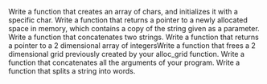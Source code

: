 Write a function that creates an array of chars, and initializes it with a specific char.
Write a function that returns a pointer to a newly allocated space in memory, which contains a copy of the string given as a parameter.
Write a function that concatenates two strings.
Write a function that returns a pointer to a 2 dimensional array of integersWrite a function that frees a 2 dimensional grid previously created by your alloc_grid function.
Write a function that concatenates all the arguments of your program.
Write a function that splits a string into words.
